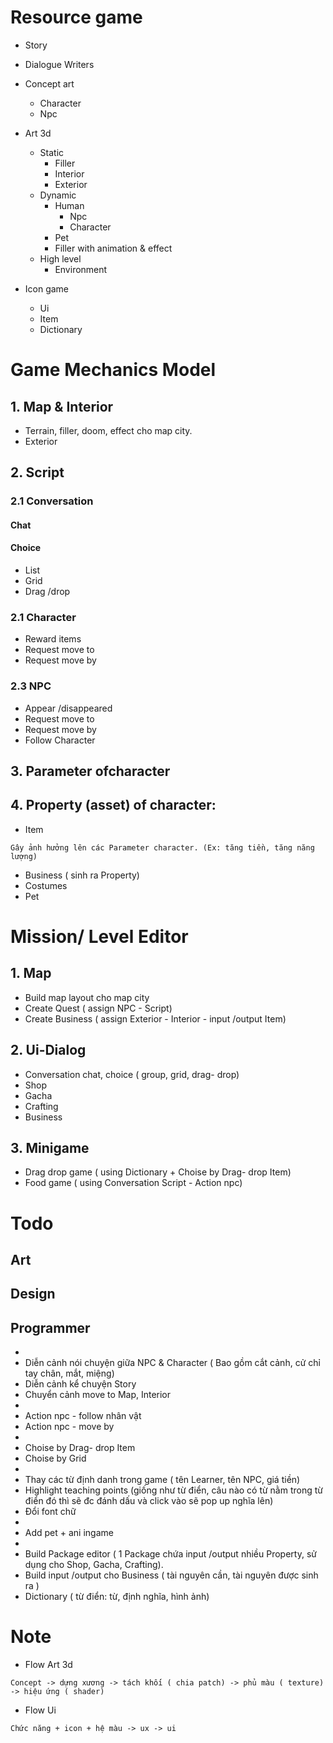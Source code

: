 
# Resource game

- Story

- Dialogue Writers

- Concept art
	- Character
	- Npc

- Art 3d
	- Static
		- Filler
		- Interior
		- Exterior
	- Dynamic
		- Human
			- Npc
			- Character
		- Pet
		- Filler with animation & effect
	- High level
		- Environment

- Icon game
	- Ui
	- Item
	- Dictionary

# Game Mechanics Model

## 1. Map & Interior
- Terrain, filler, doom, effect cho map city.
- Exterior

## 2. Script

### 2.1 Conversation

#### Chat

#### Choice
- List
- Grid
- Drag /drop

### 2.1 Character
- Reward items
- Request move to
- Request move by

### 2.3 NPC
- Appear /disappeared
- Request move to
- Request move by
- Follow Character

## 3. Parameter ofcharacter

## 4. Property (asset) of character:
- Item
```
Gây ảnh hưởng lên các Parameter character. (Ex: tăng tiền, tăng năng lượng)
```
- Business ( sinh ra Property)
- Costumes
- Pet

# Mission/ Level Editor

## 1. Map
- Build map layout cho map city
- Create Quest ( assign NPC - Script)
- Create Business ( assign Exterior - Interior - input /output Item)

## 2. Ui-Dialog
- Conversation chat, choice ( group, grid, drag- drop)
- Shop
- Gacha
- Crafting
- Business

## 3. Minigame
- Drag drop game ( using Dictionary + Choise by Drag- drop Item)
- Food game ( using Conversation Script - Action npc)


# Todo

## Art

## Design

## Programmer
-
- Diễn cảnh nói chuyện giữa NPC & Character ( Bao gồm cắt cảnh, cử chỉ tay chân, mắt, miệng)
- Diễn cảnh kể chuyện Story
- Chuyển cảnh move to Map, Interior
-
- Action npc - follow nhân vật
- Action npc - move by
-
- Choise by Drag- drop Item
- Choise by Grid
-
- Thay các từ định danh trong game ( tên Learner, tên NPC, giá tiền)
- Highlight teaching points (giống như từ điển, câu nào có từ nằm trong từ điển đó thì sẽ đc đánh dấu và click vào sẽ pop up nghĩa lên)
- Đổi font chữ
-
- Add pet + ani ingame
-
- Build Package editor ( 1 Package chứa input /output nhiều Property, sử dụng cho Shop, Gacha, Crafting).
- Build input /output cho Business ( tài nguyên cần, tài nguyên được sinh ra )
- Dictionary ( từ điển: từ, định nghĩa, hình ảnh)


# Note

- Flow Art 3d
```
Concept -> dựng xương -> tách khối ( chia patch) -> phủ màu ( texture) -> hiệu ứng ( shader)
```

- Flow Ui
```
Chức năng + icon + hệ màu -> ux -> ui
```
